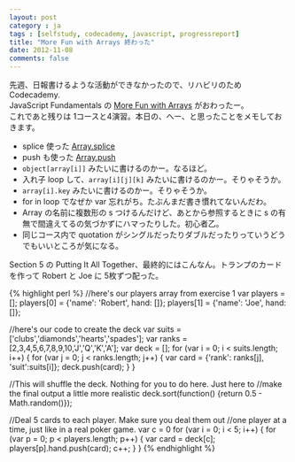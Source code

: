 ```yaml
---
layout: post
category : ja
tags : [selfstudy, codecademy, javascript, progressreport]
title: "More Fun with Arrays 終わった"
date: 2012-11-08
comments: false
---
```


先週、日報書けるような活動ができなかったので、リハビリのため Codecademy.  
JavaScript Fundamentals の [More Fun with Arrays](http://www.codecademy.com/courses/working-with-indexed-associate-and-multi-dimensional-arrays) がおわったー。  
これであと残りは 1コースと4演習。本日の、へー、と思ったことをメモしておきます。  

* splice 使った [Array.splice](https://developer.mozilla.org/ja/docs/JavaScript/Reference/Global_Objects/Array/splice)
* push も使った [Array.push](https://developer.mozilla.org/ja/docs/JavaScript/Reference/Global_Objects/Array/push)
* `object[array[i]]` みたいに書けるのかー。なるほど。
* 入れ子 loop して、`array[i][j][k]` みたいに書けるのかー。そりゃそうか。
* `array[i].key` みたいに書けるのかー。そりゃそうか。
* for in loop でなぜか var 忘れがち。たぶんまだ書き慣れてないんだわ。
* Array の名前に複数形の s つけるんだけど、あとから参照するときに s の有無で間違えてるの気づかずにハマったりした。初心者乙。
* 同じコース内で quotation がシングルだったりダブルだったりっていうどうでもいいところが気になる。

Section 5 の Putting It All Together、最終的にはこんなん。トランプのカードを作って Robert と Joe に 5枚ずつ配った。

{% highlight perl %}
//here's our players array from exercise 1
var players = [];
players[0] = {'name': 'Robert', hand: []};
players[1] = {'name': 'Joe', hand: []};

//here's our code to create the deck
var suits = ['clubs','diamonds','hearts','spades'];
var ranks = [2,3,4,5,6,7,8,9,10,'J','Q','K','A'];
var deck = [];
for (var i = 0; i < suits.length; i++) {
    for (var j = 0; j < ranks.length; j++) {
        var card = {'rank': ranks[j], 'suit':suits[i]};
        deck.push(card);
    }
}

//This will shuffle the deck. Nothing for you to do here. Just here to 
//make the final output a little more realistic
deck.sort(function() {return 0.5 - Math.random()});

//Deal 5 cards to each player. Make sure you deal them out 
//one player at a time, just like in a real poker game.
var c = 0
for (var i = 0; i < 5; i++) {
	for (var p = 0; p < players.length; p++) {
		var card = deck[c];
		players[p].hand.push(card);
		c++;
	}
}
{% endhighlight %}
